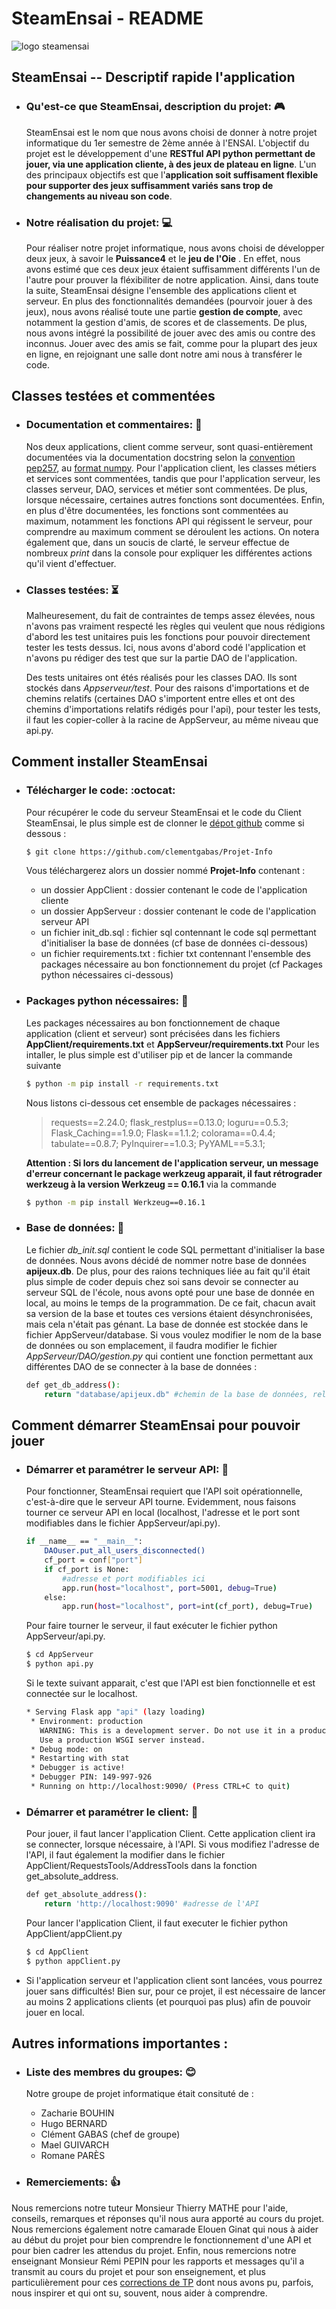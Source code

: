 # SteamEnsai - README
![logo steamensai](https://github.com/clementgabas/Projet-Info/blob/master/steamensai.png?raw=true)
## SteamEnsai -- Descriptif rapide l'application
- ### Qu'est-ce que SteamEnsai, description du projet: :video_game:
    SteamEnsai est le nom que nous avons choisi de donner à notre projet informatique du 1er semestre de 2ème année à l'ENSAI. L'objectif du projet est le développement d'une **RESTful API python permettant de jouer, via une application cliente, à des jeux de plateau en ligne**.
    L'un des principaux objectifs est que l'**application soit suffisament flexible pour supporter des jeux suffisamment variés sans trop de changements au niveau son code**.
- ### Notre réalisation du projet: :computer:
    Pour réaliser notre projet informatique, nous avons choisi de développer deux jeux, à savoir le **Puissance4** et le **jeu de l'Oie** . En effet, nous avons estimé que ces deux jeux étaient suffisamment différents l'un de l'autre pour prouver la fléxibiliter de notre application.
    Ainsi, dans toute la suite, SteamEnsai désigne l'ensemble des applications client et serveur.
    En plus des fonctionnalités demandées (pourvoir jouer à des jeux), nous avons réalisé toute une partie **gestion de compte**, avec notamment la gestion d'amis, de scores et de classements.
De plus, nous avons intégré la possibilité de jouer avec des amis ou contre des inconnus. Jouer avec des amis se fait, comme pour la plupart des jeux en ligne, en rejoignant une salle dont notre ami nous à transférer le code.

## Classes testées et commentées 
- ### Documentation et commentaires: :notebook:
    Nos deux applications, client comme serveur, sont quasi-entièrement documentées via la documentation docstring selon la [convention pep257](https://www.python.org/dev/peps/pep-0257/), au [format numpy](https://numpydoc.readthedocs.io/en/latest/). Pour l'application client, les classes métiers et services sont commentées, tandis que pour l'application serveur, les classes serveur, DAO, services et métier sont commentées. De plus, lorsque nécessaire, certaines autres fonctions sont documentées. Enfin, en plus d'être documentées, les fonctions sont commentées au maximum, notamment les fonctions API qui régissent le serveur, pour comprendre au maximum comment se déroulent les actions. On notera également que, dans un soucis de clarté, le serveur effectue de nombreux *print* dans la console pour expliquer les différentes actions qu'il vient d'effectuer.
- ### Classes testées: :hourglass_flowing_sand:
    Malheuresement, du fait de contraintes de temps assez élevées, nous n'avons pas vraiment respecté les règles qui veulent que nous rédigions d'abord les test unitaires puis les fonctions pour pouvoir directement tester les tests dessus. Ici, nous avons d'abord codé l'application et n'avons pu rédiger des test que sur la partie DAO de l'application.
    
    Des tests unitaires ont étés réalisés pour les classes DAO. Ils sont stockés dans *Appserveur/test*. Pour des raisons d'importations et de chemins relatifs (certaines DAO s'importent entre elles et ont des chemins d'importations relatifs rédigés pour l'api), pour tester les tests, il faut les copier-coller à la racine de AppServeur, au même niveau que api.py.

## Comment installer SteamEnsai
- ### Télécharger le code: :octocat:
    Pour récupérer le code du serveur SteamEnsai et le code du Client SteamEnsai, le plus simple est de clonner le [dépot github](https://github.com/clementgabas/Projet-Info) comme si dessous :
    ```sh
    $ git clone https://github.com/clementgabas/Projet-Info
    ```
    Vous téléchargerez alors un dossier nommé **Projet-Info** contenant :
    - un dossier AppClient : dossier contenant le code de l'application cliente
    - un dossier AppServeur : dossier contenant le code de l'application serveur API
    - un fichier init_db.sql : fichier sql contennant le code sql permettant d'initialiser la base de données (cf base de données ci-dessous)
    - un fichier requirements.txt : fichier txt contennant l'ensemble des packages nécessaire au bon fonctionnement du projet (cf Packages python nécessaires ci-dessous)
 
 - ### Packages python nécessaires: :snake:
   
    Les packages nécessaires au bon fonctionnement de chaque application (client et serveur) sont précisées dans les fichiers **AppClient/requirements.txt** et **AppServeur/requirements.txt**
    Pour les intaller, le plus simple est d'utiliser pip et de lancer la commande suivante 
    ```sh
    $ python -m pip install -r requirements.txt
    ```
   
    Nous listons ci-dessous cet ensemble de packages nécessaires : 
    > requests==2.24.0;
    flask_restplus==0.13.0;
    loguru==0.5.3;
    Flask_Caching==1.9.0;
    Flask==1.1.2;
    colorama==0.4.4;
    tabulate==0.8.7;
    PyInquirer==1.0.3;
    PyYAML==5.3.1;
    
     **Attention : Si lors du lancement de l'application serveur, un message d'erreur concernant le package werkzeug apparait, il faut rétrograder werkzeug à la version Werkzeug       == 0.16.1** via la commande
    ```sh
    $ python -m pip install Werkzeug==0.16.1
    ```
    
- ### Base de données: :file_folder:

    Le fichier *db_init.sql* contient le code SQL permettant d'initialiser la base de données. Nous avons décidé de nommer notre base de données **apijeux.db**. De plus, pour  des raions techniques liée au fait qu'il était plus simple de coder depuis chez soi sans devoir se connecter au serveur SQL de l'école, nous avons opté pour une base de donnée en local, au moins le temps de la programmation. De ce fait, chacun avait sa version de la base et toutes ces versions étaient désynchronisées, mais cela n'était pas génant.
    La base de donnée est stockée dans le fichier AppServeur/database.
    Si vous voulez modifier le nom de la base de données ou son emplacement, il faudra modifier le fichier *AppServeur/DAO/gestion.py* qui contient une fonction permettant aux différentes DAO de se connecter à la base de données :
    ```sh
    def get_db_address():
        return "database/apijeux.db" #chemin de la base de données, relatif depuis AppServeur/api.py

    ```

## Comment démarrer SteamEnsai pour pouvoir jouer
- ### Démarrer et paramétrer le serveur API: :game_die:
    Pour fonctionner, SteamEnsai requiert que l'API soit opérationnelle, c'est-à-dire que le serveur API tourne. Evidemment, nous faisons tourner ce serveur API en local (localhost, l'adresse et le port sont modifiables dans le fichier AppServeur/api.py).
    ```sh
    if __name__ == "__main__":
        DAOuser.put_all_users_disconnected()
        cf_port = conf["port"]
        if cf_port is None:
            #adresse et port modifiables ici
            app.run(host="localhost", port=5001, debug=True) 
        else:
            app.run(host="localhost", port=int(cf_port), debug=True)
    ```
    
    Pour faire tourner le serveur, il faut exécuter le fichier python AppServeur/api.py.

    ```sh
    $ cd AppServeur
    $ python api.py
    ```
    Si le texte suivant apparait, c'est que l'API est bien fonctionnelle et est connectée sur le localhost.
    ```sh
    * Serving Flask app "api" (lazy loading)
     * Environment: production
       WARNING: This is a development server. Do not use it in a production deployment.
       Use a production WSGI server instead.
     * Debug mode: on
     * Restarting with stat
     * Debugger is active!
     * Debugger PIN: 149-997-926
     * Running on http://localhost:9090/ (Press CTRL+C to quit)
     ```
     
- ### Démarrer et paramétrer le client: :game_die:
    Pour jouer, il faut lancer l'application Client.
    Cette application client ira se connecter, lorsque nécessaire, à l'API. Si vous modifiez l'adresse de l'API, il faut également la modifier dans le fichier AppClient/RequestsTools/AddressTools dans la fonction get_absolute_address.
    ```sh
    def get_absolute_address():
        return 'http://localhost:9090' #adresse de l'API
    ```
    Pour lancer l'application Client, il faut executer le fichier python AppClient/appClient.py
    ```sh
    $ cd AppClient
    $ python appClient.py
    ```

- Si l'application serveur et l'application client sont lancées, vous pourrez jouer sans difficultés! Bien sur, pour ce projet, il est nécessaire de lancer au moins 2 applications clients (et pourquoi pas plus) afin de pouvoir jouer en local.
     
## Autres informations importantes :
- ### Liste des membres du groupes: :blush:
    Notre groupe de projet informatique était consituté de :
    - Zacharie BOUHIN
    - Hugo BERNARD 
    - Clément GABAS (chef de groupe)
    - Mael GUIVARCH 
    - Romane PARÈS

- ### Remerciements: :+1:
Nous remercions notre tuteur Monsieur Thierry MATHE pour l'aide, conseils, remarques et réponses qu'il nous aura apporté au cours du projet.
Nous remercions également notre camarade Elouen Ginat qui nous à aider au début du projet pour bien comprendre le fonctionnement d'une API et pour bien cadrer les attendus du projet.
Enfin, nous remercions notre enseignant Monsieur Rémi PEPIN pour les rapports et messages qu'il a transmit au cours du projet et pour son enseignement, et plus particulièrement pour ces [corrections de TP](https://github.com/HealerMikado/Ensai_projetInfo_2A_RSS) dont nous avons pu, parfois, nous inspirer et qui ont su, souvent, nous aider à comprendre.
